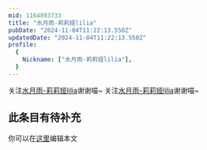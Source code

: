 ```yaml
---
mid: 1164893733
title: "水月雨-莉莉娅lilia"
pubDate: "2024-11-04T11:22:13.550Z"
updatedDate: "2024-11-04T11:22:13.550Z"
profile:
  {
    Nickname: ["水月雨-莉莉娅lilia"],
  }
---
```


关注[水月雨-莉莉娅lilia](https://space.bilibili.com/1164893733)谢谢喵~ 关注[水月雨-莉莉娅lilia](https://space.bilibili.com/1164893733)谢谢喵~

## 此条目有待补充
你可以在[这里](https://github.com/Yuhanawa/VTuber.ICU/edit/master/src/content/v/水月雨-莉莉娅lilia/index.md)编辑本文
